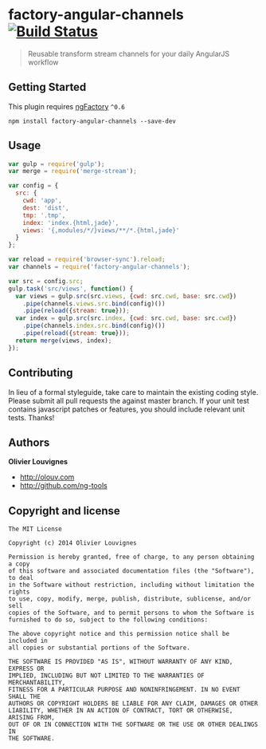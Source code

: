 # factory-angular-channels [![Build Status](https://travis-ci.org/ng-tools/factory-angular-channels.svg?branch=master)](https://travis-ci.org/ng-tools/factory-angular-channels)

> Reusable transform stream channels for your daily AngularJS workflow

## Getting Started

This plugin requires [ngFactory]() `^0.6`

```shell
npm install factory-angular-channels --save-dev
```

## Usage

```javascript
var gulp = require('gulp');
var merge = require('merge-stream');

var config = {
  src: {
    cwd: 'app',
    dest: 'dist',
    tmp: '.tmp',
    index: 'index.{html,jade}',
    views: '{,modules/*/}views/**/*.{html,jade}'
  }
};

var reload = require('browser-sync').reload;
var channels = require('factory-angular-channels');

var src = config.src;
gulp.task('src/views', function() {
  var views = gulp.src(src.views, {cwd: src.cwd, base: src.cwd})
    .pipe(channels.views.src.bind(config)())
    .pipe(reload({stream: true}));
  var index = gulp.src(src.index, {cwd: src.cwd, base: src.cwd})
    .pipe(channels.index.src.bind(config)())
    .pipe(reload({stream: true}));
  return merge(views, index);
});
```


## Contributing

In lieu of a formal styleguide, take care to maintain the existing coding style.
Please submit all pull requests the against master branch. If your unit test contains javascript patches or features, you should include relevant unit tests. Thanks!


## Authors

**Olivier Louvignes**

+ http://olouv.com
+ http://github.com/ng-tools


## Copyright and license

    The MIT License

    Copyright (c) 2014 Olivier Louvignes

    Permission is hereby granted, free of charge, to any person obtaining a copy
    of this software and associated documentation files (the "Software"), to deal
    in the Software without restriction, including without limitation the rights
    to use, copy, modify, merge, publish, distribute, sublicense, and/or sell
    copies of the Software, and to permit persons to whom the Software is
    furnished to do so, subject to the following conditions:

    The above copyright notice and this permission notice shall be included in
    all copies or substantial portions of the Software.

    THE SOFTWARE IS PROVIDED "AS IS", WITHOUT WARRANTY OF ANY KIND, EXPRESS OR
    IMPLIED, INCLUDING BUT NOT LIMITED TO THE WARRANTIES OF MERCHANTABILITY,
    FITNESS FOR A PARTICULAR PURPOSE AND NONINFRINGEMENT. IN NO EVENT SHALL THE
    AUTHORS OR COPYRIGHT HOLDERS BE LIABLE FOR ANY CLAIM, DAMAGES OR OTHER
    LIABILITY, WHETHER IN AN ACTION OF CONTRACT, TORT OR OTHERWISE, ARISING FROM,
    OUT OF OR IN CONNECTION WITH THE SOFTWARE OR THE USE OR OTHER DEALINGS IN
    THE SOFTWARE.
